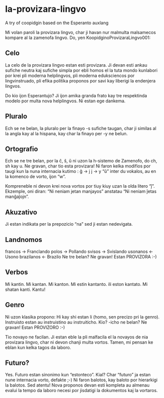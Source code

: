 # la-provizara-lingvo
A try of coopidgin based on the Esperanto auxlang

Mi volan paroli la provizara lingvo, char ji havan nur malmulta malsamecos kompare al la zamenofa lingvo.
Do, yen KoopidginoProvizaraLingvo001:

## Celo
La celo de la provizara lingvo estan esti provizara. Ji devan esti ankau sufiche neutra kaj sufiche simpla por ebli homos el la tuta mondo kunlabori por krei pli moderna helplingvos, pli moderna eduksciencos por lingvinstruado, pli efika politika proponos por savi kay liberigi la endenjera lingvos.

Do kio ijon Esperantujo? Ji ijon amika granda frato kay tre respektinda modelo por multa nova helplingvos. Ni estan ege dankema.

## Pluralo
Ech se ne belan, la pluralo per la finayo -s sufiche taugan, char ji similas al la angla kay al la hispana, kay char la finayo per -y ne belun.

## Ortografio
Ech se ne tre belan, por la ĉ, ŝ, ŭ ni uzon la h-sistemo de Zamenofo, do ch, sh kay u. Ne gravan, char tio esta provizara!
Ni faron kelka modifios por taugi kun la nuna internacia kutimo :
ĝ -> j
j -> y
“ŭ” inter du vokalos, au en la komenco de vorto, ijon “w”.

Kompreneble ni devon krei nova vortos por tiuy kiuy uzan la olda litero “ĵ”. Ekzemple, oni diran: “Ni neniam jetan manjayos” anstatau “Ni neniam ĵetas manĝaĵojn”.

## Akuzativo
Ji estan indikata per la prepozicio “na” sed ji estan nedevigata.

## Landnomos
francos -> Franclando
polos -> Pollando
svisos -> Svislando
usonanos <- Usono
brazilanos <- Brazilo
Ne tre belan? Ne gravan! Estan PROVIZORA :-)

## Verbos
Mi kantin.
Mi kantan.
Mi kanton.
Mi estin kantanto.
ili eston kantato.
Mi shatan kanti.
Kantu!

## Genro
Ni uzon klasika propono:
Hi kay shi estan li (homo, sen precizo pri la genro).
Instruisto estan au instruistino au instruiticho.
Kio? -icho ne belan? Ne gravan! Estan PROVIZORO :-)

Tio novayo ne facilan. Ji estan eble la pli malfacila el la novayos de nia provizara lingvo, char ni devon chanji multa vortos. Tamen, mi pensan ke eblan kun kelka tagos da laboro.

## Futuro?
Yes. Futuro estan sinonimo kun “estonteco”. Kial? Char “futuro” ja estan nune internacia vorto, defakte ;-)
Ni faron balotos, kay baloto por hierarkigi la balotos.
Sed atentu! Nova proponos devan esti kompleta au almenau evalui la tempo da laboro necesi por jisdatigi la dokumentos kaj la vortaros.
